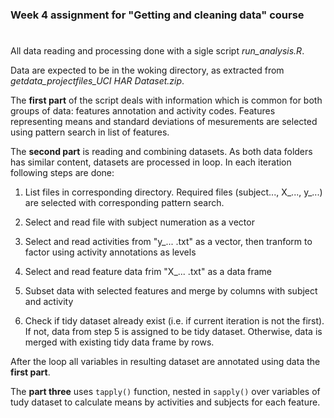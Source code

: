 ### Week 4 assignment for "Getting and cleaning data" course
#

All data reading and processing done with a sigle script *run_analysis.R*.

Data are expected to be in the woking directory, as extracted from *getdata_projectfiles_UCI HAR Dataset.zip*.

The **first part** of the script deals with information which is common
for both groups of data: features annotation and activity codes.
Features representing means and standard deviations of mesurements
are selected using pattern search in list of features.

The **second part** is reading and combining datasets. 
As both data folders has similar content, datasets are processed in loop.
In each iteration following steps are done:

1. List files in corresponding directory. Required files (subject..., X_..., y_...)
are selected with corresponding pattern search.

2. Select and read file with subject numeration as a vector

3. Select and read activities from "y_... .txt" as a vector, then tranform to factor
using activity annotations as levels

4. Select and read feature data frim "X_... .txt" as a data frame

5. Subset data with selected features and merge by columns with subject and activity

6. Check if tidy dataset already exist (i.e. if current iteration is not the first). If not, data from step 5 is assigned to be tidy dataset. Otherwise, data is merged with existing tidy data frame by rows.

After the loop all variables in resulting dataset are annotated using data the **first part**.

The **part three** uses `tapply()` function, nested in `sapply()` over variables of
tudy dataset to calculate means by activities and subjects for each feature.



